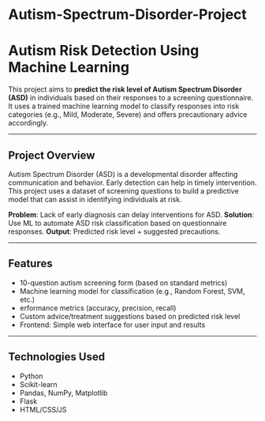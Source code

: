 # Autism-Spectrum-Disorder-Project

# Autism Risk Detection Using Machine Learning

This project aims to **predict the risk level of Autism Spectrum Disorder (ASD)** in individuals based on their responses to a screening questionnaire. It uses a trained machine learning model to classify responses into risk categories (e.g., Mild, Moderate, Severe) and offers precautionary advice accordingly.

---

## Project Overview

Autism Spectrum Disorder (ASD) is a developmental disorder affecting communication and behavior. Early detection can help in timely intervention. This project uses a dataset of screening questions to build a predictive model that can assist in identifying individuals at risk.

 **Problem**: Lack of early diagnosis can delay interventions for ASD.
 **Solution**: Use ML to automate ASD risk classification based on questionnaire responses.
 **Output**: Predicted risk level + suggested precautions.

---

## Features

- 10-question autism screening form (based on standard metrics)
- Machine learning model for classification (e.g., Random Forest, SVM, etc.)
- erformance metrics (accuracy, precision, recall)
- Custom advice/treatment suggestions based on predicted risk level
- Frontend: Simple web interface for user input and results

---

## Technologies Used

- Python 
- Scikit-learn
- Pandas, NumPy, Matplotlib
- Flask 
- HTML/CSS/JS


